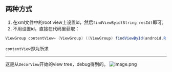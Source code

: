 ## 两种方式
1. 在xml文件中的root view上设置id，然后`findViewByid(String resId)`即可。
2. 不用设置id，直接在代码里获取：
``` java
ViewGroup contentView= (ViewGroup) ((ViewGroup) findViewById(android.R.id.content)).getChildAt(0);
```
`contentView`即为所求

---

这是从`DecorView`开始的view tree，debug得到的。
![image.png](https://upload-images.jianshu.io/upload_images/7177220-cd93a7e0e314b94f.png?imageMogr2/auto-orient/strip%7CimageView2/2/w/1240)
